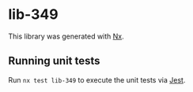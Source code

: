# lib-349

This library was generated with [Nx](https://nx.dev).

## Running unit tests

Run `nx test lib-349` to execute the unit tests via [Jest](https://jestjs.io).
